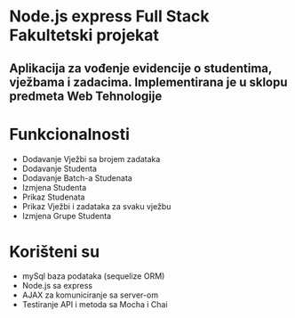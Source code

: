 # Node.js express Full Stack Fakultetski projekat
## Aplikacija za vođenje evidencije o studentima, vježbama i zadacima. Implementirana je u sklopu predmeta Web Tehnologije

# Funkcionalnosti
- Dodavanje Vježbi sa brojem zadataka
- Dodavanje Studenta
- Dodavanje Batch-a Studenata
- Izmjena Studenta
- Prikaz Studenata
- Prikaz Vježbi i zadataka za svaku vježbu
- Izmjena Grupe Studenta

# Korišteni su
- mySql baza podataka (sequelize ORM)
- Node.js sa express
- AJAX za komuniciranje sa server-om
- Testiranje API i metoda sa Mocha i Chai
